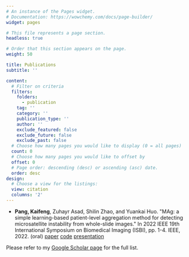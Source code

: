```yaml
---
# An instance of the Pages widget.
# Documentation: https://wowchemy.com/docs/page-builder/
widget: pages

# This file represents a page section.
headless: true

# Order that this section appears on the page.
weight: 50

title: Publications
subtitle: ''

content:
  # Filter on criteria
  filters:
    folders:
      - publication
    tag: ''
    category: ''
    publication_type: ''
    author: ''
    exclude_featured: false
    exclude_future: false
    exclude_past: false
  # Choose how many pages you would like to display (0 = all pages)
  count: 0
  # Choose how many pages you would like to offset by
  offset: 0
  # Page order: descending (desc) or ascending (asc) date.
  order: desc
design:
  # Choose a view for the listings:
  view: citation
  columns: '2'
---
```

- **Pang, Kaifeng**, Zuhayr Asad, Shilin Zhao, and Yuankai Huo. "MAg: a simple learning-based patient-level aggregation method for detecting microsatellite instability from whole-slide images." In 2022 IEEE 19th International Symposium on Biomedical Imaging (ISBI), pp. 1-4. IEEE, 2022. (oral) [paper](https://ieeexplore.ieee.org/stamp/stamp.jsp?arnumber=9761500) [code](https://github.com/Calvin-Pang/MAg) [presentation](https://youtu.be/Ln60y3aGthc)



Please refer to my [Google Scholar page](https://scholar.google.com/citations?user=aA28ZkcAAAAJ&hl=en) for the full list.
<!-- {{% callout note %}}
Quickly discover relevant content by [filtering publications](./publication/).
{{% /callout %}} -->
